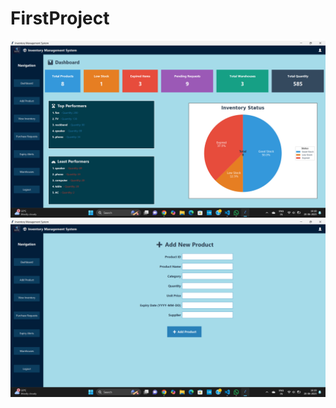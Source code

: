 # FirstProject
![image alt](https://github.com/Ayushi262007/FirstProject/blob/f22474711765516621d1ab227c7714d1ccfce1e2/Screenshot%202025-06-20%20161847%20-%20Copy.png)
![image alt](https://github.com/Ayushi262007/FirstProject/blob/58dd6d69871a5f2cfd46fb45b05a05d52a8a6ac9/Screenshot%202025-06-20%20161930.png)
